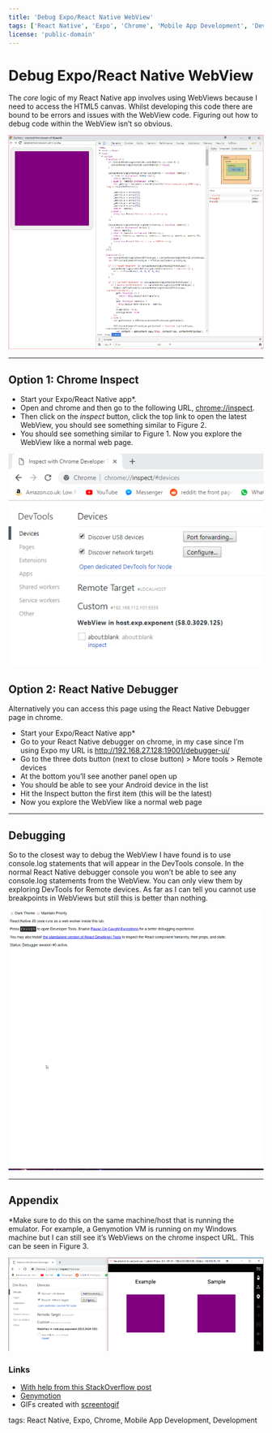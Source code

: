 ```yaml
---
title: 'Debug Expo/React Native WebView'
tags: ['React Native', 'Expo', 'Chrome', 'Mobile App Development', 'Development']
license: 'public-domain'
---
```


# Debug Expo/React Native WebView

The _core_ logic of my React Native app involves using WebViews because I need to access the HTML5 canvas. Whilst developing this code there are bound to be errors and issues with the WebView code. Figuring out how to debug code within the WebView isn’t so obvious.

![Figure 1: Chrome Inspect for the WebView](images/webview-dev-tools.png)

---------------------------------------------------------------------------------------------------

## Option 1: Chrome Inspect

* Start your Expo/React Native app*.
* Open and chrome and then go to the following URL, [chrome://inspect](chrome://inspect).
* Then click on the _inspect_ button, click the top link to open the latest WebView, you should see something similar to Figure 2.
* You should see something similar to Figure 1. Now you explore the WebView like a normal web page.

![Figure 2: List of WebView](images/chrome-inspect.png)

## Option 2: React Native Debugger

Alternatively you can access this page using the React Native Debugger page in chrome.

* Start your Expo/React Native app*
* Go to your React Native debugger on chrome, in my case since I’m using Expo my URL is http://192.168.27.128:19001/debugger-ui/
* Go to the three dots button (next to close button) > More tools > Remote devices
* At the bottom you’ll see another panel open up
* You should be able to see your Android device in the list
* Hit the Inspect button the first item (this will be the latest)
* Now you explore the WebView like a normal web page

---------------------------------------------------------------------------------------------------

## Debugging

So to the closest way to debug the WebView I have found is to use console.log statements that will appear in the DevTools console. In the normal React Native debugger console you won’t be able to see any console.log statements from the WebView. You can only view them by exploring DevTools for Remote devices. As far as I can tell you cannot use breakpoints in WebViews but still this is better than nothing.

![Figure 3: Open DevTools for Remote devices](images/devtools.gif)

---------------------------------------------------------------------------------------------------

## Appendix

*Make sure to do this on the same machine/host that is running the emulator. For example, a Genymotion VM is running on my Windows machine but I can still see it’s WebViews on the chrome inspect URL. This can be seen in Figure 3.

![Figure 4: List of WebView](images/chrome-inspect-emulator.png)

### Links

* [With help from this StackOverflow post](https://stackoverflow.com/questions/47711418/debugging-webview-in-react-native-apps?rq=1)
* [Genymotion](https://www.genymotion.com/)
* GIFs created with [screentogif](https://www.screentogif.com/)

tags: React Native, Expo, Chrome, Mobile App Development, Development